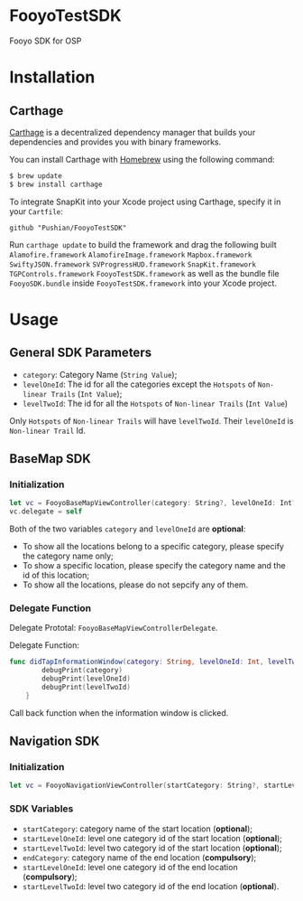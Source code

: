 # FooyoTestSDK

Fooyo SDK for OSP

# Installation

## Carthage

[Carthage](https://github.com/Carthage/Carthage) is a decentralized dependency manager that builds your dependencies and provides you with binary frameworks.

You can install Carthage with [Homebrew](http://brew.sh/) using the following command:

```bash
$ brew update
$ brew install carthage
```

To integrate SnapKit into your Xcode project using Carthage, specify it in your `Cartfile`:

```ogdl
github "Pushian/FooyoTestSDK"
```

Run `carthage update` to build the framework and drag the following built 
`Alamofire.framework`
`AlamofireImage.framework`
`Mapbox.framework`
`SwiftyJSON.framework`
`SVProgressHUD.framework`
`SnapKit.framework`
`TGPControls.framework`
`FooyoTestSDK.framework`
as well as the bundle file `FooyoSDK.bundle` inside `FooyoTestSDK.framework`
into your Xcode project.

# Usage

## General SDK Parameters

- `category`: Category Name (`String Value`);
- `levelOneId`: The id for all the categories except the `Hotspots` of `Non-linear Trails` (`Int Value`);
- `levelTwoId`: The id for all the `Hotspots` of `Non-linear Trails` (`Int Value`)

Only `Hotspots` of `Non-linear Trails` will have `levelTwoId`. Their `levelOneId` is `Non-linear Trail` Id.

## BaseMap SDK

### Initialization

```swift
let vc = FooyoBaseMapViewController(category: String?, levelOneId: Int?)
vc.delegate = self
```

Both of the two variables `category` and `levelOneId` are **optional**:

- To show all the locations belong to a specific category, please specify the category name only;
- To show a specific location, please specify the category name and the id of this location;
- To show all the locations, please do not sepcify any of them.

### Delegate Function

Delegate Prototal: `FooyoBaseMapViewControllerDelegate`.

Delegate Function:

```swift
func didTapInformationWindow(category: String, levelOneId: Int, levelTwoId: Int?) {
        debugPrint(category)
        debugPrint(levelOneId)
        debugPrint(levelTwoId)
    }
```

Call back function when the information window is clicked.

## Navigation SDK

### Initialization

```swift
let vc = FooyoNavigationViewController(startCategory: String?, startLevelOneId: Int? startLevelTwoId: Int?, endCategory: String?, endLevelOneId: Int?, endLevelTwoId: Int?)
```

### SDK Variables

- `startCategory`: category name of the start location (**optional**);
- `startLevelOneId`: level one category id of the start location (**optional**);
- `startLevelTwoId`: level two category id of the start location (**optional**);
- `endCategory`: category name of the end location (**compulsory**);
- `startLevelOneId`: level one category id of the end location (**compulsory**);
- `startLevelTwoId`: level two category id of the end location (**optional**).
